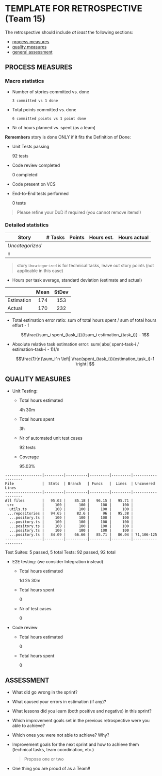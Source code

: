 TEMPLATE FOR RETROSPECTIVE (Team 15)
=====================================

The retrospective should include _at least_ the following
sections:

- [process measures](#process-measures)
- [quality measures](#quality-measures)
- [general assessment](#assessment)

## PROCESS MEASURES 

### Macro statistics

- Number of stories committed vs. done 

      3 committed vs 1 done

- Total points committed vs. done 

      6 committed points vs 1 point done

- Nr of hours planned vs. spent (as a team)



**Remember**a story is done ONLY if it fits the Definition of Done:
 
- Unit Tests passing

    92 tests

- Code review completed

    0 completed

- Code present on VCS
  

- End-to-End tests performed

    0 tests

> Please refine your DoD if required (you cannot remove items!) 

### Detailed statistics

| Story  | # Tasks | Points | Hours est. | Hours actual |
|--------|---------|--------|------------|--------------|
| _Uncategorized_   |         |       |            |              |
| n      |         |        |            |              |  

> story `Uncategorized` is for technical tasks, leave out story points (not applicable in this case)

- Hours per task average, standard deviation (estimate and actual)

|            | Mean | StDev |
| ---------- | :--: | :---: |
| Estimation | 174  |  153  |
| Actual     | 170  |  232  |

- Total estimation error ratio: sum of total hours spent / sum of total hours effort - 1

    $$\frac{\sum_i spent_{task_i}}{\sum_i estimation_{task_i}} - 1$$
    
- Absolute relative task estimation error: sum( abs( spent-task-i / estimation-task-i - 1))/n

    $$\frac{1}{n}\sum_i^n \left| \frac{spent_{task_i}}{estimation_task_i}-1 \right| $$
  
## QUALITY MEASURES 

- Unit Testing:
  - Total hours estimated

      4h 30m

  - Total hours spent

      3h
  - Nr of automated unit test 
  cases

      92 tests 
  - Coverage

      95.03%

```
-----------------|---------|----------|---------|---------|-------------------
File             |  Stmts  | Branch   | Funcs   |  Lines  | Uncovered Lines   
-----------------|---------|----------|---------|---------|-------------------
All files        |   95.03 |    85.18 |   96.15 |   95.71 |                   
 src             |     100 |      100 |     100 |     100 |                   
  utils.ts       |     100 |      100 |     100 |     100 |                   
 ...repositories |   94.65 |     82.6 |      96 |   95.38 |                   
  ...pository.ts |     100 |      100 |     100 |     100 |                   
  ...pository.ts |     100 |      100 |     100 |     100 |                   
  ...pository.ts |     100 |      100 |     100 |     100 |                   
  ...pository.ts |     100 |      100 |     100 |     100 |                   
  ...pository.ts |   84.09 |    66.66 |   85.71 |   86.04 | 71,106-125        
-----------------|---------|----------|---------|---------|-------------------
```

Test Suites: 5 passed, 5 total
Tests:       92 passed, 92 total

- E2E testing: (we consider Integration instead)
  - Total hours estimated

      1d 2h 30m
  - Total hours spent

      0
  - Nr of test cases

      0
- Code review 
  - Total hours estimated 

      0
  - Total hours spent

      0
  


## ASSESSMENT

- What did go wrong in the sprint?

- What caused your errors in estimation (if any)?

- What lessons did you learn (both positive and negative) in this sprint?

- Which improvement goals set in the previous retrospective were you able to achieve? 
  
- Which ones you were not able to achieve? Why?

- Improvement goals for the next sprint and how to achieve them (technical tasks, team coordination, etc.)

  > Propose one or two

- One thing you are proud of as a Team!!